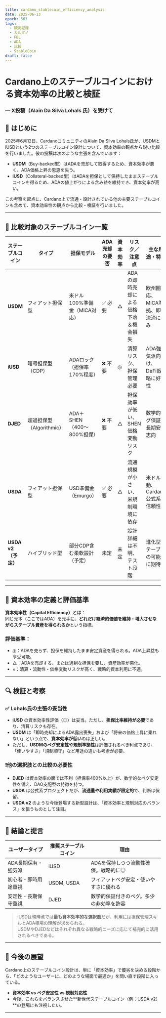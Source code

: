 ```yaml
---
title: cardano_stablecoin_efficiency_analysis
date: 2025-06-13
epoch: 563
tags:
  - 観測記録
  - カルダノ
  - FBL
  - ADA
  - 比較
  - StableCoin
draft: false
---
```


# Cardano上のステーブルコインにおける資本効率の比較と検証  
### ― X投稿（Alain Da Silva Lohals 氏）を受けて

## 🔰 はじめに

2025年6月12日、CardanoコミュニティのAlain Da Silva Lohals氏が、USDMとiUSDという2つのステーブルコイン設計について、資本効率の観点から鋭い比較を行いました。彼の投稿は次のような主張を含んでいます：

- **USDM**（Buy-backed型）はADAを売却して取得するため、資本効率が悪く、ADA価格上昇の恩恵を失う。
- **iUSD**（Collateral-backed型）はADAを担保として保持したままステーブルコインを得るため、ADAの値上がりによる含み益を維持でき、資本効率が高い。

この考察を起点に、Cardano上で流通・設計されている他の主要ステーブルコインも含めて、資本効率性の観点から比較・検証を行いました。

---

## 🧮 比較対象のステーブルコイン一覧

| ステーブルコイン | タイプ               | 担保モデル                  | ADA売却の要否 | 資本効率 | リスク／注意点                             | 主な用途・特徴                         |
|------------------|----------------------|-----------------------------|----------------|-----------|--------------------------------------------|----------------------------------------|
| **USDM**         | フィアット担保型     | 米ドル100%準備金（MiCA対応） | ✅ 必要        | △        | ADAの即時売却による価格下落＆機会損失     | 欧州圏対応、MiCA準拠、即時決済に強み   |
| **iUSD**         | 暗号担保型（CDP）    | ADAロック（担保率170%程度） | ❌ 不要        | ◎        | 清算リスク、担保管理必要                   | ADA強気派向け、DeFi戦略に好相性        |
| **DJED**         | 超過担保型（Algorithmic） | ADA＋SHEN（400〜800%担保） | ❌ 不要        | △        | 担保効率が低い、SHEN価格変動リスク         | 数学的ペグ保証、長期安定志向            |
| **USDA**         | フィアット担保型     | USD準備金（Emurgo）         | ✅ 必要        | △        | 流通規模が小さい、米規制環境に依存         | 米ドル連動、Cardano公式系の信頼性       |
| **USDA v2（予定）** | ハイブリッド型       | 部分CDP含む柔軟設計（予定） | 未定           | 未定      | 設計詳細は不明、テスト段階                 | 進化型ステーブルの可能性に期待          |

---

## 🧠 資本効率の定義と評価基準

**資本効率性（Capital Efficiency）とは**：  
同じ元本（ここではADA）を元手に、**どれだけ経済的価値を維持・増大させながらステーブル資産を得られるか**という指標。

### 評価基準：
- ◎：ADAを売らず、担保を維持したまま安定資産を得られる。ADA上昇益も享受可能。
- △：ADAを売却する、または過剰な担保を要し、資産効率が悪化。
- ×：清算・流動性・価格変動リスクが高く、戦略的資本利用に不適。

---

## 🔍 検証と考察

### ✅ Lohals氏の主張の妥当性

- **iUSD** の資本効率性評価（◎）は妥当。ただし、**担保比率維持が必要**であり、清算リスクも存在。
- **USDM** は「即時売却によるADA露出喪失」および「将来の価格上昇に乗れない」という点で、**資本効率が低い**のは正しい。
- ただし、**USDMのペグ安定性や規制準拠性**は評価されるべき利点であり、「使いやすさ」「規制順守」など用途の違いも考慮が必要。

### ❗他の選択肢との比較の必要性

- **DJED** は資本効率の面では不利（担保率400%以上）が、数学的なペグ安定性を備え、DAO支配型の特徴を持つ。
- **USDA** は公式系プロジェクトだが、**流通量や利用実績が限定的**で、判断は保留。
- **USDA v2** のような今後登場する新型設計は、「資本効率と規制対応のバランス」を狙うものとして注目。

---

## 📌 結論と提言

| ユーザータイプ          | 推奨ステーブルコイン | 理由                                         |
|-------------------------|----------------------|----------------------------------------------|
| ADA長期保有・強気派     | iUSD                 | ADAを保持しつつ流動性確保。戦略的に◎         |
| 初心者・即時用途重視   | USDM, USDA           | フィアットペグ安定・使いやすさに優れる       |
| 安定性・長期保守重視   | DJED                 | 数学的保証付きのペグ。多少の非効率を許容     |

> iUSDは現時点では**最も資本効率的な選択肢**だが、利用には担保管理スキルとADA相場の理解が求められる。  
USDMやDJEDなどはそれぞれ異なる戦略的ニーズに応じて補完的に活用されるべきである。

---

## 🧭 今後の展望

Cardano上のステーブルコイン設計は、単に「資本効率」で優劣を決める段階から、「どのようなユーザーに、どのような場面で最適か」を問い直す段階に入っている。

- **資本効率 vs ペグ安定性 vs 規制対応性**
- 今後、これらをバランスさせた**新世代ステーブルコイン（例：USDA v2）**の登場にも注視したい。

---
